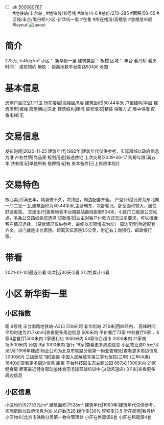 - [ ] ok [500080767](https://bj.5i5j.com/ershoufang/500080767.html)  
 #地铁站/丰台站 ,  #地铁线/10号线
#单价/4-6 #总价/270-285 #面积/50-55   #区域/丰台/看丹桥/小区-新华街一里 #在售 #所在楼层/高楼层 #总楼层/6层 #layout 
![layout](http://image2.5i5j.com//group1/M00/93/96/CgqJMV0fEm-AaUjtAAVfPx6Z8RQ966.jpg_P5.jpg) 
# 简介 
 275万,  5.45万/m² 
小区： 新华街一里
建筑类型： 板楼
区域： 丰台 看丹桥
看房时间： 提前预约
地铁： 距离地铁丰台南路504米 地图
# 基本信息 
 房屋户型|2室1厅1卫
所在楼层|高楼层/6层
建筑面积|50.44平米
户型结构|平层
建筑类型|板楼
房屋朝向|东北
建筑结构|砖混
装修情况|精装
供暖方式|集中供暖
配备电梯|无
# 交易信息 
 发布时间|2020-11-25
建筑年代|1992年|建筑年代仅供参考，实际房龄以政府信息为准
产权性质|商品房
规划用途|普通住宅
上次交易|2009-06-17
购房年限|满五年
共有情况|单独所有
抵押情况|有
房本备件|已上传房本照片
# 交易特色 
 核心卖点|满五年，精装修不久，次顶层，周边配套齐全。
户型介绍|此房为东北向一厅二室一卫,建筑面积为50.44平米,主卧朝东、次卧朝北，卧室面积较大，居住舒适度高。
交通出行|距离地铁丰台南路站直线距离504米，小区门口就是公交站点，多条公交路线供您选择
贷款情况|业主对客户付款方式无过多要求，可以根据客户情况选择。（贷款情况仅供参考，最终以实际情况为准）
周边配套|附近配套齐全，出门就是丰台医院、距离天坛医院1.5公里，附近有工商银行、邮政银行等。
# 带看 
 2021-01-10|最近带看	 0|次|近30天带看	 21|次|累计带看
# 小区 新华街一里
## 小区指数 
 距 9号线 丰台南路地铁站-A2口 518米|距 新华街站 276米|西四环内， 高峰时间平均时速为21.7km/h|查看更多周边信息
500米内 平价餐厅73家
中档餐厅9家 ，6家4星餐厅|500米内 2家便利店
1000米内 54家综合超市
2000米内 21家商场|500米内 药店 9家
1000米内 银行 19家|查看更多周边信息
小区物业费0.5元/平米/月|1996年建成|物业公司为北京市铁路分局第一物业管理处|查看更多周边信息
2000米内 三级医院 1家|距离 中国人民解放军第三零七医院(三甲) (三甲/A类) 1849米|查看更多周边信息
距离 丰台科技园生态主题公园 687米|1000米内 21家 健身房
距离最近健身房动鉴体育羽毛球篮球培训中心(动禾道店) 311米|查看更多周边信息
## 小区信息 
 小区均价|52733元/m²
建筑面积|7528m²
建筑年代|1990年|建筑年代仅供参考，实际房龄以政府信息为准
总户数|526
绿化率|30%
容积率|3.5
所在商圈|看丹桥
小区物业|北京市铁路分局第一物业管理处
小区在售房源6套
小区在租房源4套
